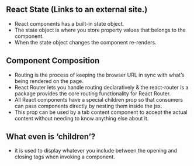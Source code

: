 ## React State (Links to an external site.)
- React components has a built-in state object.
- The state object is where you store property values that belongs to the component.
- When the state object changes the component re-renders.

## Component Composition
- Routing is the process of keeping the browser URL in sync with what’s being rendered on the page. 
- React Router lets you handle routing declaratively & the react-router is a package provides the core routing functionality for React Router.
- All React components have a special children prop so that consumers can pass components directly by nesting them inside the jsx.
- This prop can be used by a tab content component to accept the actual content without needing to know anything else about it.

## What even is ‘children’?
- it is used to display whatever you include between the opening and closing tags when invoking a component.
